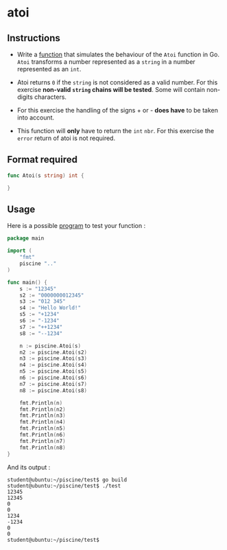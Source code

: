 # atoi

## Instructions

- Write a [function](TODO-LINK) that simulates the behaviour of the `Atoi` function in Go. `Atoi` transforms a number represented as a `string` in a number represented as an `int`.

- Atoi returns `0` if the `string` is not considered as a valid number. For this exercise **non-valid `string` chains will be tested**. Some will contain non-digits characters.

- For this exercise the handling of the signs + or - **does have** to be taken into account.

- This function will **only** have to return the `int` `nbr`. For this exercise the `error` return of atoi is not required.

## Format required

```go
func Atoi(s string) int {

}
```

## Usage

Here is a possible [program](TODO-LINK) to test your function :

```go
package main

import (
	"fmt"
	piscine ".."
)

func main() {
	s := "12345"
	s2 := "0000000012345"
	s3 := "012 345"
	s4 := "Hello World!"
	s5 := "+1234"
	s6 := "-1234"
	s7 := "++1234"
	s8 := "--1234"

	n := piscine.Atoi(s)
	n2 := piscine.Atoi(s2)
	n3 := piscine.Atoi(s3)
	n4 := piscine.Atoi(s4)
	n5 := piscine.Atoi(s5)
	n6 := piscine.Atoi(s6)
	n7 := piscine.Atoi(s7)
	n8 := piscine.Atoi(s8)

	fmt.Println(n)
	fmt.Println(n2)
	fmt.Println(n3)
	fmt.Println(n4)
	fmt.Println(n5)
	fmt.Println(n6)
	fmt.Println(n7)
	fmt.Println(n8)
}
```

And its output :

```console
student@ubuntu:~/piscine/test$ go build
student@ubuntu:~/piscine/test$ ./test
12345
12345
0
0
1234
-1234
0
0
student@ubuntu:~/piscine/test$
```
